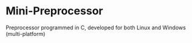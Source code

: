 # Mini-Preprocessor
Preprocessor programmed in C, developed for both Linux and Windows (multi-platform)
